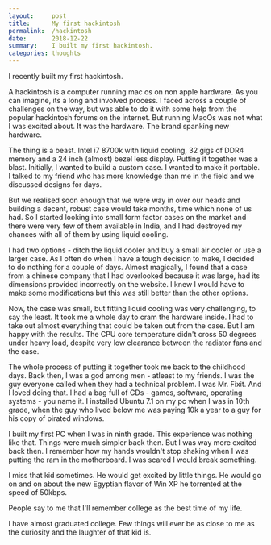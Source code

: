 ```yaml
---
layout:     post
title:      My first hackintosh
permalink:  /hackintosh
date:       2018-12-22
summary:    I built my first hackintosh.
categories: thoughts
---
```


I recently built my first hackintosh. 

A hackintosh is a computer running mac os on non apple hardware. As you can imagine, its a long and involved process. I faced across a couple of challenges on the way, but was able to do it with some help from the popular hackintosh forums on the internet. But running MacOs was not what I was excited about. It was the hardware. The brand spanking new hardware.

The thing is a beast. Intel i7 8700k with liquid cooling, 32 gigs of DDR4 memory and a 24 inch (almost) bezel less display. Putting it together was a blast. Initially, I wanted to build a custom case. I wanted to make it portable. I talked to my friend who has more knowledge than me in the field and we discussed designs for days.

But we realised soon enough that we were way in over our heads and building a decent, robust case would take months, time which none of us had. So I started looking into small form factor cases on the market and there were very few of them available in India, and I had destroyed my chances with all of them by using liquid cooling. 

I had two options - ditch the liquid cooler and buy a small air cooler or use a larger case. As I often do when I have a tough decision to make, I decided to do nothing for a couple of days. Almost magically, I found that a case from a chinese company that I had overlooked because it was large, had its dimensions provided incorrectly on the website. I knew I would have to make some modifications but this was still better than the other options.

Now, the case was small, but fitting liquid cooling was very challenging, to say the least. It took me a whole day to cram the hardware inside. I had to take out almost everything that could be taken out from the case. But I am happy with the results. The CPU core temperature didn't cross 50 degrees under heavy load, despite very low clearance between the radiator fans and the case. 

The whole process of putting it together took me back to the childhood days. Back then, I was a god among men - atleast to my friends. I was the guy everyone called when they had a technical problem. I was Mr. Fixit. And I loved doing that. I had a bag full of CDs - games, software, operating systems - you name it. I installed Ubuntu 7.1 on my pc when I was in 10th grade, when the guy who lived below me was paying 10k a year to a guy for his copy of pirated windows.

I built my first PC when I was in ninth grade. This experience was nothing like that. Things were much simpler back then. But I was way more excited back then. I remember how my hands wouldn't stop shaking when I was putting the ram in the motherboard. I was scared I would break something. 

I miss that kid sometimes. He would get excited by little things. He would go on and on about the new Egyptian flavor of Win XP he torrented at the speed of 50kbps.

People say to me that I'll remember college as the best time of my life. 

I have almost graduated college. Few things will ever be as close to me as the curiosity and the laughter of that kid is.  